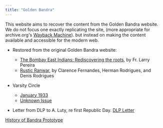 ```yaml
---
title: "Golden Bandra"
---
```


This website aims to recover the content from the Golden Bandra website.
We do not focus one exactly replicating the site,
(more appropriate for archive.org's [Wayback Machine](https://web.archive.org/web/20161021165321/http://www.goldenbandra.com/)).
but instead on making the content available and accessible for the modern web.

*   Restored from the original Golden Bandra website:

    - [The Bombay East Indians: Rediscovering the roots](gb/rediscovering-the-roots.html), by Fr. Larry Pereira
    - [Rustic Ranwar](gb/ranwar.html), by Clarence Fernandes, Herman Rodrigues, and Denis Rodrigues

*   Varsity Circle

    - [January 1933](the-varsity-circle/1933-01/)
    - [Unknown Issue](the-varsity-circle/vc-001/)

*   Letter from DLP to A. Luty, re first Republic Day.
    [DLP Letter](dlp-letter/)



[History of Bandra Prototype](timeline/1534-1739-portuguese-possession.html)
